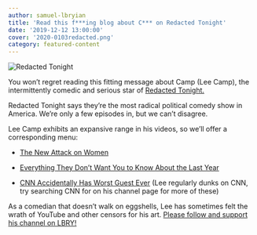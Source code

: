 ```yaml
---
author: samuel-lbryian
title: 'Read this f***ing blog about C*** on Redacted Tonight'
date: '2019-12-12 13:00:00'
cover: '2020-0103redacted.png'
category: featured-content
---
```


![Redacted Tonight](https://spee.ch/0/redactedtonight.jpg)

You won’t regret reading this fitting message about Camp (Lee Camp), the intermittently comedic and serious star of [Redacted Tonight.](https://lbry.tv/@RedactedTonight:c)

Redacted Tonight says they’re the most radical political comedy show in America. We’re only a few episodes in, but we can’t disagree.

Lee Camp exhibits an expansive range in his videos, so we’ll offer a corresponding menu:

- [The New Attack on Women](https://lbry.tv/@RedactedTonight:c/the-new-attack-on-women-web-exclusive:6)

- [Everything They Don’t Want You to Know About the Last Year](https://lbry.tv/@RedactedTonight:c/everything-they-don-t-want-you-to-know:0)

- [CNN Accidentally Has Worst Guest Ever](https://lbry.tv/@RedactedTonight:c/cnn-accidentally-has-worst-guest-ever:9) (Lee regularly dunks on CNN, try searching CNN for on his channel page for more of these)

As a comedian that doesn’t walk on eggshells, Lee has sometimes felt the wrath of YouTube and other censors for his art. [Please follow and support his channel on LBRY!](https://lbry.tv/@RedactedTonight:c)
